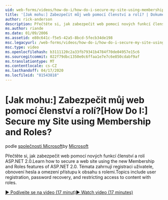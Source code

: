 ```yaml
---
uid: web-forms/videos/how-do-i/how-do-i-secure-my-site-using-membership-and-roles
title: '[Jak mohu:] Zabezpečit můj web pomocí členství a rolí? | Dokumentace Microsoftu'
author: rick-anderson
description: Přečtěte si, jak zabezpečit web pomocí nových funkcí členství a rolí ASP.NET 2.0. Témata zahrnují registraci uživatele, obnovení hesla a omezení...
ms.author: riande
ms.date: 01/09/2006
ms.assetid: e80c641c-f5e5-42a5-8bcd-5fecb34de198
msc.legacyurl: /web-forms/videos/how-do-i/how-do-i-secure-my-site-using-membership-and-roles
msc.type: video
ms.openlocfilehash: b3111120c2a33fb79341b4784f70de04957e15c6
ms.sourcegitcommit: 022f79dbc1350e0c6ffaa1e7e7c6e850cdabf9af
ms.translationtype: MT
ms.contentlocale: cs-CZ
ms.lasthandoff: 04/17/2020
ms.locfileid: "81543818"
---
```

# <a name="how-do-i-secure-my-site-using-membership-and-roles"></a><span data-ttu-id="9a7e5-105">[Jak mohu:] Zabezpečit můj web pomocí členství a rolí?</span><span class="sxs-lookup"><span data-stu-id="9a7e5-105">[How Do I:] Secure my Site using Membership and Roles?</span></span>

<span data-ttu-id="9a7e5-106">podle [společnosti Microsoft](https://github.com/microsoft)</span><span class="sxs-lookup"><span data-stu-id="9a7e5-106">by [Microsoft](https://github.com/microsoft)</span></span>

<span data-ttu-id="9a7e5-107">Přečtěte si, jak zabezpečit web pomocí nových funkcí členství a rolí ASP.NET 2.0.</span><span class="sxs-lookup"><span data-stu-id="9a7e5-107">Learn how to secure a web site using the new Membership and Roles features of ASP.NET 2.0.</span></span> <span data-ttu-id="9a7e5-108">Témata zahrnují registraci uživatele, obnovení hesla a omezení přístupu k obsahu s rolemi.</span><span class="sxs-lookup"><span data-stu-id="9a7e5-108">Topics include user registration, password recovery, and restricting access to content with roles.</span></span>

[<span data-ttu-id="9a7e5-109">&#9654; Podívejte se na video (17 minut)</span><span class="sxs-lookup"><span data-stu-id="9a7e5-109">&#9654; Watch video (17 minutes)</span></span>](https://channel9.msdn.com/Blogs/ASP-NET-Site-Videos/how-do-i-secure-my-site-using-membership-and-roles)
